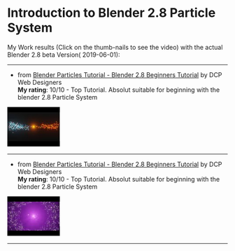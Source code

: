 # Introduction to Blender 2.8 Particle System

My Work results (Click on the thumb-nails to see the video) with the actual Blender 2.8 beta Version( 2019-06-01):

---

* from [Blender Particles Tutorial - Blender 2.8 Beginners Tutorial](https://www.youtube.com/watch?v=5kfy3wxicMw) by DCP Web Designers<br>
**My rating**: 10/10 - Top Tutorial. Absolut suitable for beginning with the blender 2.8 Particle System

[![](thumbnails/5kfy3wxicMw-Particle_Example.jpg)](http://www.youtube.com/watch?v=Bixx0DtcTJg)

---

* from [Blender Particles Tutorial - Blender 2.8 Beginners Tutorial](https://www.youtube.com/watch?v=WjA_mRwKu8c) by DCP Web Designers<br>
**My rating**: 10/10 - Top Tutorial. Absolut suitable for beginning with the blender 2.8 Particle System

[![](thumbnails/YtBKDztMfco-Particle_Sci-Fi_style_animation.jpg)](http://www.youtube.com/watch?v=YtBKDztMfco)

---
